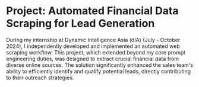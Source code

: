 # Project: Automated Financial Data Scraping for Lead Generation

During my internship at Dynamic Intelligence Asia (dIA) (July - October 2024), I independently developed and implemented an automated web scraping workflow. This project, which extended beyond my core prompt engineering duties, was designed to extract crucial financial data from diverse online sources. The solution significantly enhanced the sales team's ability to efficiently identify and qualify potential leads, directly contributing to their outreach strategies.
